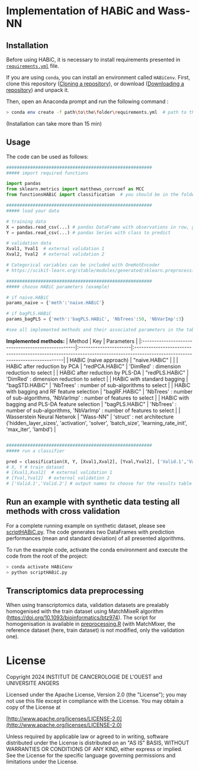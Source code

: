 # Implementation of HABiC and Wass-NN

## Installation
Before using HABiC, it is necessary to install requirements presented in [`requirements.yml`](requirements.yml) file.

If you are using `conda`, you can install an environment called `HABiCenv`. First, clone this repository ([Cloning a repository](https://docs.github.com/en/repositories/creating-and-managing-repositories/cloning-a-repository)), or download ([Downloading a repository](https://docs.github.com/en/get-started/start-your-journey/downloading-files-from-github)) and unpack it. 

Then, open an Anaconda prompt and run the following command :
```bash
> conda env create -f path\to\the\folder\requirements.yml  # path to the folder where the requirements.yml file is.
```
(Installation can take more than 15 min)


## Usage 

The code can be used as follows:

```python
#######################################################
##### import required functions

import pandas
from sklearn.metrics import matthews_corrcoef as MCC
from functionsHABiC import classification  # you should be in the folder where functionsHABiC.py is.

#######################################################
##### load your data

# training data
X = pandas.read_csv(...) # pandas DataFrame with observations in row, genes in column. 
Y = pandas.read_csv(...) # pandas Series with class to predict

# validation data
Xval1, Yval1  # external validation 1
Xval2, Yval2  # external validation 2

# Categorical variables can be included with OneHotEncoder
# https://scikit-learn.org/stable/modules/generated/sklearn.preprocessing.OneHotEncoder.html

#######################################################
##### choose HABiC parameters (example)

# if naive.HABiC
params_naive = {'meth':'naive.HABiC'}  

# if bagPLS.HABiC
params_bagPLS = {'meth':'bagPLS.HABiC', 'NbTrees':50, 'NbVarImp':3}

#see all implemented methods and their associated parameters in the table below

```


**Implemented methods:**
| Method 						                    | Key 					| Parameters 										                                                                            |
|:--------------------------------------------------|:----------------------|:------------------------------------------------------------------------------------------------------------------------------|
| HABiC (naive approach)	                        | "naive.HABiC" 		|                                         			                                                                            |
| HABiC after reduction by PCA					    | "redPCA.HABiC" 		| 'DimRed' : dimension reduction to select            	                                                                                |
| HABiC after reduction by PLS-DA				    | "redPLS.HABiC" 		| 'DimRed' : dimension reduction to select    					                                                                        |
| HABiC with standard bagging				        | "bagSTD.HABiC" 		| 'NbTrees' : number of sub-algorithms	to select  			                                                                            |
| HABiC with bagging and RF feature selection 		| "bagRF.HABiC" 		| 'NbTrees' : number of sub-algorithms, 'NbVarImp' : number of features to select	                                            |
| HABiC with bagging and PLS-DA feature selection	| "bagPLS.HABiC" 	    | 'NbTrees' : number of sub-algorithms, 'NbVarImp' : number of features to select	                                            |
| Wasserstein Neural Netwrok 	                    | "Wass-NN" 	        | 'struct' : net architecture ('hidden_layer_sizes', 'activation', 'solver', 'batch_size', 'learning_rate_init', 'max_iter', 'lambd') |

```python

#######################################################
##### run a classifier

pred = classification(X, Y, [Xval1,Xval2], [Yval,Yval2], ['Valid.1','Valid.2'], param=params_naive)
# X, Y # train dataset
# [Xval1,Xval2]  # external validation 1 
# [Yval,Yval2]  # external validation 2
# ['Valid.1','Valid.2'] # output names to choose for the results table (here, it will be 'train', 'test', 'valid1','valid2)

```

## Run an example with synthetic data testing all methods with cross validation 

For a complete running example on synthetic dataset, please see [scriptHABiC.py](scriptHABiC.py).
The code generates two DataFrames with prediction performances (mean and standard deviation) of all presented algorithms. 

To run the example code, activate the conda environment and execute the code from the root of the project:
```bash
> conda activate HABiCenv
> python scriptHABiC.py
```


## Transcriptomics data preprocessing
When using transcriptomics data, validation datasets are prealably homogenised with the train dataset using MatchMixeR algorithm (https://doi.org/10.1093/bioinformatics/btz974).
The script for homogenisation is available in [preprocessing.R](preprocessing.R) (with MatchMixer, the reference dataset (here, train dataset) is not modified, only the validation one).


# License

   Copyright 2024 INSTITUT DE CANCEROLOGIE DE L'OUEST and UNIVERSITE ANGERS

   Licensed under the Apache License, Version 2.0 (the "License");
   you may not use this file except in compliance with the License.
   You may obtain a copy of the License at

   [http://www.apache.org/licenses/LICENSE-2.0](http://www.apache.org/licenses/LICENSE-2.0)

   Unless required by applicable law or agreed to in writing, software
   distributed under the License is distributed on an "AS IS" BASIS,
   WITHOUT WARRANTIES OR CONDITIONS OF ANY KIND, either express or implied.
   See the License for the specific language governing permissions and
   limitations under the License.
